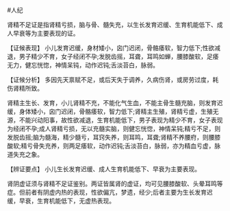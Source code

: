 #人纪

肾精不足证是指肾精亏损，脑与骨、髓失充，以生长发育迟缓、生育机能低下、成人早衰等为主要表现的证。

  【证候表现】
  小儿发育迟缓，身材矮小，囟门迟闭，骨骼痿软，智力低下;性欲减退，男子精少不育，女子经闭不孕;发脱齿摇，耳聋，耳鸣如蝉，腰膝酸软，足痿无力，健忘恍惚，神情呆钝，动作迟钝;舌淡苔白，脉弱。

  【证候分析】
  多因先天禀赋不足，或后天失于调养，久病伤肾，或房劳过度，耗伤肾精所致。

肾精主生长、发育，小儿肾精不充，不能化气生血，不能主骨生髓充脑，则发育迟缓，身体矮小，囟门迟闭，骨骼痿软，智力低下;肾精主生殖，肾精亏虚，生殖无源，不能兴动阳事，故性欲减退，生育机能低下，男子表现为精少不育，女子表现为经闭不孕;成人肾精亏损，无以充髓实脑，则健忘恍惚，神情呆钝;精亏不足，则发脱齿摇;脑为髓海，精少髓亏，耳窍失养，则耳鸣，耳聋;肾精不养腰府，则腰膝酸软;精亏骨失充养，则两足痿软，动作迟钝;舌淡苔白，脉弱，亦为精血亏虚，脉道失充之象。

【辨证要点】
小儿生长发育迟缓、成人生育机能低下、早衰为主要表现。

  肾阴虚证须与肾精不足证鉴别。两证皆属肾的虚证，均可见腰膝酸软、头晕耳鸣等症。但前者有阴虚内热的表现，性欲偏亢，梦遗，经少;后者主要为生长发育迟缓，早衰，生育机能低下，无虚热表现。